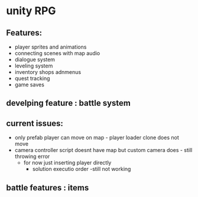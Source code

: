 # unity RPG

## Features:
- player sprites and animations
- connecting scenes with map audio
- dialogue system
- leveling system
- inventory shops adnmenus
- quest tracking
- game saves 

## develping feature : battle system

## current issues:
- only prefab player can move on map - player loader clone does not move
- camera controller script doesnt have map but custom camera does - still throwing error
	- for now just inserting player directly
		- solution executio order -still not working

## battle features : items 